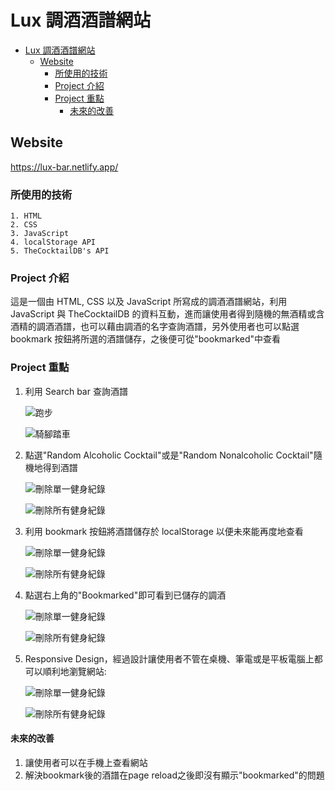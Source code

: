 # Lux 調酒酒譜網站

- [Lux 調酒酒譜網站](#lux-調酒酒譜網站)
  - [Website](#website)
    - [所使用的技術](#所使用的技術)
    - [Project 介紹](#project-介紹)
    - [Project 重點](#project-重點)
      - [未來的改善](#未來的改善)

## Website

<https://lux-bar.netlify.app/>

### 所使用的技術

    1. HTML
    2. CSS
    3. JavaScript
    4. localStorage API
    5. TheCocktailDB's API

### Project 介紹

這是一個由 HTML, CSS 以及 JavaScript 所寫成的調酒酒譜網站，利用 JavaScript 與 TheCocktailDB 的資料互動，進而讓使用者得到隨機的無酒精或含酒精的調酒酒譜，也可以藉由調酒的名字查詢酒譜，另外使用者也可以點選 bookmark 按鈕將所選的酒譜儲存，之後便可從"bookmarked"中查看

### Project 重點

1. 利用 Search bar 查詢酒譜

   ![跑步](for_readme/running.png "使用者登入")

   ![騎腳踏車](for_readme/cycling.png "使用者註冊")

2. 點選"Random Alcoholic Cocktail"或是"Random Nonalcoholic Cocktail"隨機地得到酒譜

   ![刪除單一健身紀錄](for_readme/delete_this.png "刪除單一健身紀錄")

   ![刪除所有健身紀錄](for_readme/delete_all.png "刪除所有健身紀錄")

3. 利用 bookmark 按鈕將酒譜儲存於 localStorage 以便未來能再度地查看

   ![刪除單一健身紀錄](for_readme/delete_this.png "刪除單一健身紀錄")

   ![刪除所有健身紀錄](for_readme/delete_all.png "刪除所有健身紀錄")

4. 點選右上角的"Bookmarked"即可看到已儲存的調酒

   ![刪除單一健身紀錄](for_readme/delete_this.png '刪除單一健身紀錄')

   ![刪除所有健身紀錄](for_readme/delete_all.png '刪除所有健身紀錄')

5. Responsive Design，經過設計讓使用者不管在桌機、筆電或是平板電腦上都可以順利地瀏覽網站:

   ![刪除單一健身紀錄](for_readme/delete_this.png '刪除單一健身紀錄')

   ![刪除所有健身紀錄](for_readme/delete_all.png '刪除所有健身紀錄')

#### 未來的改善

1. 讓使用者可以在手機上查看網站
2. 解決bookmark後的酒譜在page reload之後即沒有顯示"bookmarked"的問題
